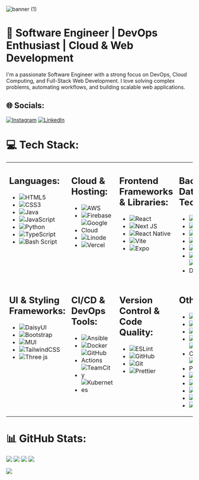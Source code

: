 ![banner (1)](https://github.com/user-attachments/assets/380a76ce-c47b-42c0-9742-fe48225d515b)



# 🚀 Software Engineer | DevOps Enthusiast | Cloud & Web Development 

I'm a passionate Software Engineer with a strong focus on DevOps, Cloud Computing, and Full-Stack Web Development. I love solving complex problems, automating workflows, and building scalable web applications. <br/>


## 🌐 Socials:
[![Instagram](https://img.shields.io/badge/Instagram-%23E4405F.svg?logo=Instagram&logoColor=white)](https://instagram.com/emre_diricanli) 
[![LinkedIn](https://img.shields.io/badge/LinkedIn-%230077B5.svg?logo=linkedin&logoColor=white)](https://linkedin.com/in/Emre-Diricanli) 

# 💻 Tech Stack:

<div align="center">
<table style="border: none;">
  <tr>
    <td valign="top">
      
## **Languages:**
- ![HTML5](https://img.shields.io/badge/html5-%23E34F26.svg?style=for-the-badge&logo=html5&logoColor=white)
- ![CSS3](https://img.shields.io/badge/css3-%231572B6.svg?style=for-the-badge&logo=css3&logoColor=white)
- ![Java](https://img.shields.io/badge/java-%23ED8B00.svg?style=for-the-badge&logo=openjdk&logoColor=white)  
- ![JavaScript](https://img.shields.io/badge/javascript-%23323330.svg?style=for-the-badge&logo=javascript&logoColor=%23F7DF1E)  
- ![Python](https://img.shields.io/badge/python-3670A0?style=for-the-badge&logo=python&logoColor=ffdd54)  
- ![TypeScript](https://img.shields.io/badge/typescript-%23007ACC.svg?style=for-the-badge&logo=typescript&logoColor=white)  
- ![Bash Script](https://img.shields.io/badge/bash_script-%23121011.svg?style=for-the-badge&logo=gnu-bash&logoColor=white)  

</td>
<td valign="top">

## **Cloud & Hosting:**
- ![AWS](https://img.shields.io/badge/AWS-%23FF9900.svg?style=for-the-badge&logo=amazon-aws&logoColor=white)  
- ![Firebase](https://img.shields.io/badge/firebase-a08021?style=for-the-badge&logo=firebase&logoColor=ffcd34)
- ![Google Cloud](https://img.shields.io/badge/GoogleCloud-%234285F4.svg?style=for-the-badge&logo=google-cloud&logoColor=white)  
- ![Linode](https://img.shields.io/badge/linode-00A95C?style=for-the-badge&logo=linode&logoColor=white)  
- ![Vercel](https://img.shields.io/badge/vercel-%23000000.svg?style=for-the-badge&logo=vercel&logoColor=white)  

</td>
<td valign="top">

## **Frontend Frameworks & Libraries:**
- ![React](https://img.shields.io/badge/react-%2320232a.svg?style=for-the-badge&logo=react&logoColor=%2361DAFB)  
- ![Next JS](https://img.shields.io/badge/Next-black?style=for-the-badge&logo=next.js&logoColor=white)
- ![React Native](https://img.shields.io/badge/react_native-%2320232a.svg?style=for-the-badge&logo=react&logoColor=%2361DAFB)
- ![Vite](https://img.shields.io/badge/vite-%23646CFF.svg?style=for-the-badge&logo=vite&logoColor=white)
- ![Expo](https://img.shields.io/badge/expo-1C1E24?style=for-the-badge&logo=expo&logoColor=#D04A37)

</td>
<td valign="top">

## **Backend & Database Technologies:**
- ![NodeJS](https://img.shields.io/badge/node.js-6DA55F?style=for-the-badge&logo=node.js&logoColor=white)
- ![Appwrite](https://img.shields.io/badge/Appwrite-%23FD366E.svg?style=for-the-badge&logo=appwrite&logoColor=white)
- ![Supabase](https://img.shields.io/badge/Supabase-3ECF8E?style=for-the-badge&logo=supabase&logoColor=white)
- ![SQLite](https://img.shields.io/badge/sqlite-%2307405e.svg?style=for-the-badge&logo=sqlite&logoColor=white)
- ![Prisma](https://img.shields.io/badge/Prisma-3982CE?style=for-the-badge&logo=Prisma&logoColor=white)
- ![Postgres](https://img.shields.io/badge/postgres-%23316192.svg?style=for-the-badge&logo=postgresql&logoColor=white)
- ![AmazonDynamoDB](https://img.shields.io/badge/Amazon%20DynamoDB-4053D6?style=for-the-badge&logo=Amazon%20DynamoDB&logoColor=white)

</td>
  </tr>
  <tr>
    <td valign="top">
      
## **UI & Styling Frameworks:**
-  ![DaisyUI](https://img.shields.io/badge/daisyui-5A0EF8?style=for-the-badge&logo=daisyui&logoColor=white)
-  ![Bootstrap](https://img.shields.io/badge/bootstrap-%238511FA.svg?style=for-the-badge&logo=bootstrap&logoColor=white)
-  ![MUI](https://img.shields.io/badge/MUI-%230081CB.svg?style=for-the-badge&logo=mui&logoColor=white)
-  ![TailwindCSS](https://img.shields.io/badge/tailwindcss-%2338B2AC.svg?style=for-the-badge&logo=tailwind-css&logoColor=white)
-  ![Three js](https://img.shields.io/badge/threejs-black?style=for-the-badge&logo=three.js&logoColor=white)

</td>
<td valign="top">
      
## **CI/CD & DevOps Tools:**
-  ![Ansible](https://img.shields.io/badge/ansible-%231A1918.svg?style=for-the-badge&logo=ansible&logoColor=white)
-  ![Docker](https://img.shields.io/badge/docker-%230db7ed.svg?style=for-the-badge&logo=docker&logoColor=white)
-  ![GitHub Actions](https://img.shields.io/badge/github%20actions-%232671E5.svg?style=for-the-badge&logo=githubactions&logoColor=white)
-  ![TeamCity](https://img.shields.io/badge/teamcity-000000.svg?style=for-the-badge&logo=teamcity&logoColor=white)
-  ![Kubernetes](https://img.shields.io/badge/kubernetes-%23326ce5.svg?style=for-the-badge&logo=kubernetes&logoColor=white)

</td>
<td valign="top">
      
## **Version Control & Code Quality:**
- ![ESLint](https://img.shields.io/badge/ESLint-4B3263?style=for-the-badge&logo=eslint&logoColor=white)
- ![GitHub](https://img.shields.io/badge/github-%23121011.svg?style=for-the-badge&logo=github&logoColor=white)
- ![Git](https://img.shields.io/badge/git-%23F05033.svg?style=for-the-badge&logo=git&logoColor=white)
- ![Prettier](https://img.shields.io/badge/prettier-%23F7B93E.svg?style=for-the-badge&logo=prettier&logoColor=black) 

</td>
<td valign="top">
      
## **Others:**
-   ![JWT](https://img.shields.io/badge/JWT-black?style=for-the-badge&logo=JSON%20web%20tokens)
-   ![NPM](https://img.shields.io/badge/NPM-%23CB3837.svg?style=for-the-badge&logo=npm&logoColor=white)
-   ![Canva](https://img.shields.io/badge/Canva-%2300C4CC.svg?style=for-the-badge&logo=Canva&logoColor=white)
-   ![Adobe Lightroom](https://img.shields.io/badge/Adobe%20Lightroom-31A8FF.svg?style=for-the-badge&logo=Adobe%20Lightroom&logoColor=white)
-   ![Adobe Lightroom Classic](https://img.shields.io/badge/Adobe%20Lightroom%20Classic-31A8FF.svg?style=for-the-badge&logo=Adobe%20Lightroom%20Classic&logoColor=white)
-   ![Adobe Photoshop](https://img.shields.io/badge/adobe%20photoshop-%2331A8FF.svg?style=for-the-badge&logo=adobe%20photoshop&logoColor=white)
-   ![Notion](https://img.shields.io/badge/Notion-%23000000.svg?style=for-the-badge&logo=notion&logoColor=white)
-   ![Home Assistant](https://img.shields.io/badge/home%20assistant-%2341BDF5.svg?style=for-the-badge&logo=home-assistant&logoColor=white)
-   ![Pi-Hole](https://img.shields.io/badge/pihole-%2396060C.svg?style=for-the-badge&logo=pi-hole&logoColor=white)
-   ![Postman](https://img.shields.io/badge/Postman-FF6C37?style=for-the-badge&logo=postman&logoColor=white)
-   ![Raspberry Pi](https://img.shields.io/badge/-Raspberry_Pi-C51A4A?style=for-the-badge&logo=Raspberry-Pi)

</td>
</tr>
</table>
</div>




# 📊 GitHub Stats:
![](https://github-readme-stats.vercel.app/api?username=Emre-Diricanli&theme=tokyonight&hide_border=true&include_all_commits=true&count_private=true)
![](https://nirzak-streak-stats.vercel.app/?user=Emre-Diricanli&theme=tokyonight&hide_border=true)
![](https://github-readme-stats.vercel.app/api/top-langs/?username=Emre-Diricanli&theme=tokyonight&hide_border=true&include_all_commits=true&count_private=true&layout=compact)
![](https://quotes-github-readme.vercel.app/api?type=horizontal&theme=tokyonight) 
<!-- ![](https://github-contributor-stats.vercel.app/api?username=Emre-Diricanli&limit=5&theme=tokyonight&combine_all_yearly_contributions=true) -->
![](https://github-profile-trophy.vercel.app/?username=Emre-Diricanli&theme=tokyonight&no-frame=true&no-bg=true&margin-w=4)




